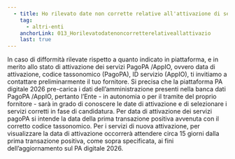 ```yaml
---
  - title: Ho rilevato date non corrette relative all'attivazione di servizi 1.4.3, come posso verificare?
    tag:
      - altri-enti
    anchorLink: 013_Horilevatodatenoncorretterelativeallattivazio
    last: true
---
```


In caso di difformità rilevate rispetto a quanto indicato in piattaforma, e in merito allo stato di attivazione dei servizi PagoPA /AppIO, ovvero data di attivazione, codice tassonomico (PagoPA), ID servizio (AppIO), ti invitiamo a contattare preliminarmente il tuo fornitore. Si precisa che la piattaforma PA digitale 2026 pre-carica i dati dell’amministrazione presenti nella banca dati PagoPA /AppIO, pertanto l’Ente - in autonomia o per il tramite del proprio fornitore - sarà in grado di conoscere le date di attivazione e di selezionare i servizi corretti in fase di candidatura. Per data di attivazione dei servizi pagoPA si intende la data della prima transazione positiva avvenuta con il corretto codice tassonomico. Per i servizi di nuova attivazione, per visualizzare la data di attivazione occorrerà attendere circa 15 giorni dalla prima transazione positiva, come sopra specificata, ai fini dell’aggiornamento sul PA digitale 2026.

